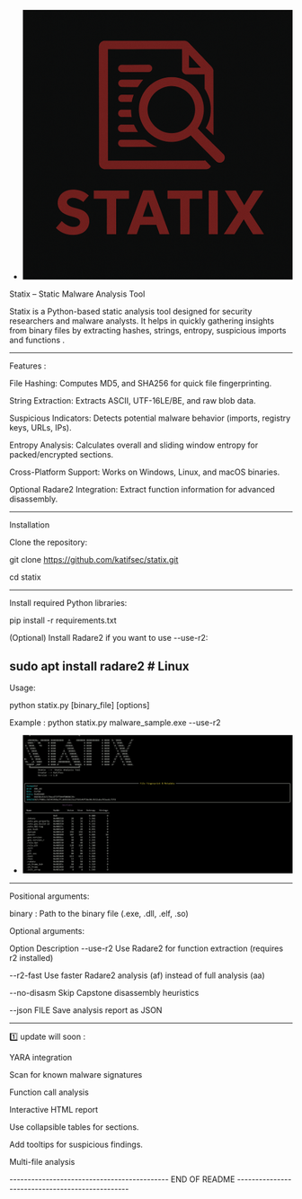 - ![MOF Output Demo](https://github.com/katifsec/statix/blob/main/icon.png)

Statix – Static Malware Analysis Tool

Statix is a  Python-based static analysis tool designed for security researchers and malware analysts. It helps in quickly gathering insights from binary files by extracting hashes, strings, entropy, suspicious imports and functions . 

----------------------------------------------------------------------------------------------------------------------------------------------------------------------------
Features :

File Hashing: Computes MD5,  and SHA256 for quick file fingerprinting.

String Extraction: Extracts ASCII, UTF-16LE/BE, and raw blob data.

Suspicious Indicators: Detects potential malware behavior (imports, registry keys, URLs, IPs).

Entropy Analysis: Calculates overall and sliding window entropy for packed/encrypted sections.

Cross-Platform Support: Works on Windows, Linux, and macOS binaries.

Optional Radare2 Integration: Extract function information for advanced disassembly.

-----------------------------------------------------------------------------

Installation

Clone the repository:

git clone https://github.com/katifsec/statix.git

cd statix

-----------------------------------------------------------------------------


Install required Python libraries:

pip install -r requirements.txt


(Optional) Install Radare2 if you want to use --use-r2:

sudo apt install radare2   # Linux
-----------------------------------------------------------------------------


Usage:

python statix.py [binary_file] [options]

Example : python statix.py malware_sample.exe --use-r2 

- ![MOF Output Demo](https://github.com/katifsec/statix/blob/main/screenshot.png)


-----------------------------------------------------------------------------


Positional arguments:

binary : Path to the binary file (.exe, .dll, .elf, .so)

Optional arguments:

Option	Description
--use-r2	Use Radare2 for function extraction (requires r2 installed)

--r2-fast	Use faster Radare2 analysis (af) instead of full analysis (aa)

--no-disasm	Skip Capstone disassembly heuristics

--json FILE	Save analysis report as JSON

--------------------------------------------------------------------------------------------------------
1️⃣ update will soon :

YARA integration 

Scan for known malware signatures

Function call analysis

Interactive HTML report

Use collapsible tables for sections.

Add tooltips for suspicious findings.

Multi-file analysis


--------------------------------------------  END OF README ------------------------------------------------




